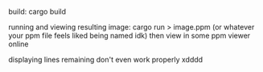 build:
cargo build

running and viewing resulting image:
cargo run > image.ppm (or whatever your ppm file feels liked being named idk)
then view in some ppm viewer online

displaying lines remaining don't even work properly xdddd 
